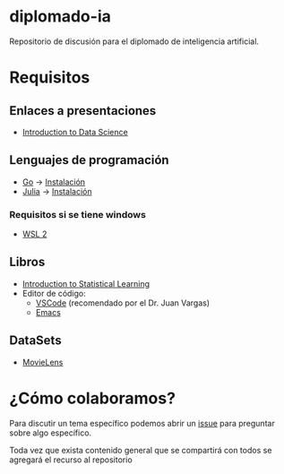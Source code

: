 # diplomado-ia
Repositorio de discusión para el diplomado de inteligencia artificial.

# Requisitos
## Enlaces a presentaciones
- [Introduction to Data Science](https://docs.google.com/presentation/d/1QEGqdo9KMJ3aLfZCu6qX5Phi3XoE3Cd7jgQSAawamPs/edit#slide=id.p4)

## Lenguajes de programación

- [Go](./go) -> [Instalación](https://go.dev/doc/install)
- [Julia](./julia) -> [Instalación](https://julialang.org/downloads/)

### Requisitos si se tiene windows

- [WSL 2](https://learn.microsoft.com/es-es/windows/wsl/install)

## Libros

- [Introduction to Statistical Learning](https://www.statlearning.com/)
- Editor de código:
  - [VSCode](https://code.visualstudio.com/) (recomendado por el Dr. Juan Vargas)
  - [Emacs](https://www.gnu.org/software/emacs/)

## DataSets

- [MovieLens](https://grouplens.org/datasets/movielens/)

# ¿Cómo colaboramos?
Para discutir un tema específico podemos abrir un [issue](https://github.com/camachojua/diplomado-ia/issues/new) para preguntar sobre algo específico.

Toda vez que exista contenido general que se compartirá con todos se agregará el recurso al repositorio
